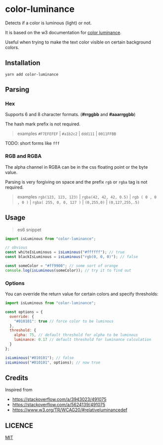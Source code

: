 # color-luminance

Detects if a color is luminous (light) or not.

It is based on the w3 documentation for [color luminance](https://www.w3.org/TR/WCAG20/#relativeluminancedef).

Useful when trying to make the text color visible on certain background colors.

## Installation

`yarn add color-luminance`

## Parsing

### Hex

Supports 6 and 8 character formats. (**#rrggbb** and **#aaarrggbb**)

The hash mark prefix is not required.

> examples
> `#F7EFEFEF` | `#a1b2c2` | `ddd111` | `0011FFBB`

TODO: short forms like `fff`

### RGB and RGBA

The alpha channel in RGBA can be in the css floating point or the byte value.

Parsing is very forgiving on space and the prefix `rgb` or `rgba` tag is not required.

> examples
> `rgb(123, 123, 123)` | `rgba(42, 42, 42, 0.5)` | `rgb ( 0 , 0 , 0 )` | `rgba( 255, 0, 0, 127 )` | `(0,255,0)` | `(0,127,255,.5)`

## Usage

> es6 snippet

```javascript
import isLuminous from "color-luminance";

// obvious
const whiteIsLuminous = isLuminous("#ffffff"); // true
const blackIsLuminous = isLuminous("rgb(0, 0, 0)"); // false

const someColor = "#ff9900"; // some sort of orange
console.log(isLuminous(someColor)); // try it to find out
```

### Options

You can override the return value for certain colors and specify thresholds:

```javascript
import isLuminous from "color-luminance";

const options = {
  override: {
    "#010101": true // force color to be luminous
  },
  threshold: {
    alpha: 75, // default threshold for alpha to be luminous
    luminance: 0.17 // default threshold for luminance calculation
  }
};

isLuminous("#010101"); // false
isLuminous("#010101", options); // now true
```

## Credits

Inspired from

- https://stackoverflow.com/a/3943023/491075
- https://stackoverflow.com/a/5624139/491075
- https://www.w3.org/TR/WCAG20/#relativeluminancedef

## LICENCE

[MIT](./LICENCE)
